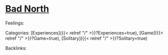 # [Bad North](https://www.badnorth.com/)



Feelings: 



Categories: [Experiences]({{< relref "/" >}}?Experiences=true),
[Game]({{< relref "/" >}}?Game=true),
[Solitary]({{< relref "/" >}}?Solitary=true)

Backlinks: 